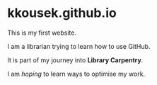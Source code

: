 # kkousek.github.io

This is my first website. 

I am a librarian trying to learn how to use GitHub. 

It is part of my journey into **Library Carpentry**. 

I am *hoping* to learn ways to optimise my work. 
